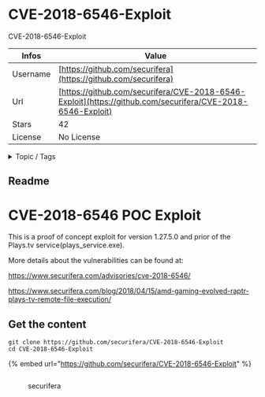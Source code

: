 # CVE-2018-6546-Exploit

CVE-2018-6546-Exploit

| Infos    | Value                                                              |
| -------- | -------------------------------------------------------------------|
| Username | [https://github.com/securifera](https://github.com/securifera) |
| Url      | [https://github.com/securifera/CVE-2018-6546-Exploit](https://github.com/securifera/CVE-2018-6546-Exploit)                                               |
| Stars    | 42                                                          |
| License  | No License                                                        |

<details>

<summary>Topic / Tags</summary>



</details>

## Readme

CVE-2018-6546 POC Exploit
=====

This is a proof of concept exploit for version 1.27.5.0 and prior of the Plays.tv service(plays_service.exe).

More details about the vulnerabilities can be found at:

https://www.securifera.com/advisories/cve-2018-6546/

https://www.securifera.com/blog/2018/04/15/amd-gaming-evolved-raptr-plays-tv-remote-file-execution/


## Get the content

```
git clone https://github.com/securifera/CVE-2018-6546-Exploit
cd CVE-2018-6546-Exploit
```

{% embed url="https://github.com/securifera/CVE-2018-6546-Exploit" %}

<figure><img src="https://avatars.githubusercontent.com/u/12126525?v=4" alt=""><figcaption><p>securifera</p></figcaption></figure>
